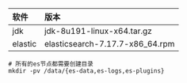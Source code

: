 ##
|软件|版本|
|:-|:-|
|jdk|jdk-8u191-linux-x64.tar.gz|
|elastic|elasticsearch-7.17.7-x86_64.rpm|

``` shell
# 所有的es节点都需要创建目录
mkdir -pv /data/{es-data,es-logs,es-plugins}

```
